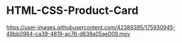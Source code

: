# HTML-CSS-Product-Card



https://user-images.githubusercontent.com/42389395/175930945-48bb0984-ca39-4819-ac76-d638a05ae009.mov

